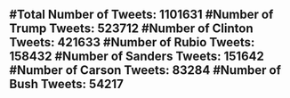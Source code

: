 #Total Number of Tweets: 1101631 
#Number of Trump Tweets: 523712
#Number of Clinton Tweets: 421633
#Number of Rubio Tweets: 158432
#Number of Sanders Tweets: 151642
#Number of Carson Tweets: 83284
#Number of Bush Tweets: 54217
---

